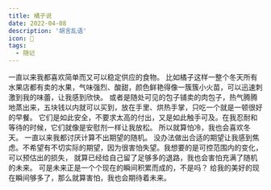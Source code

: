 ```yaml
---
title: 橘子说
date: 2022-04-08
description: '胡言乱语'
icon: 🍊
tags:
  - 随记
---
```

一直以来我都喜欢简单而又可以稳定供应的食物。
比如橘子这样一整个冬天所有水果店都有卖的水果，气味强烈、酸甜，颜色鲜艳得像一簇簇小火苗，可以迅速刺激到我的味蕾，让我感到欣快。
或者是随处可见的包子铺卖的肉包子，热气腾腾地蒸出来，五块钱以内就可以买到，放在手里、烘热手掌，只吃一个就是一顿很好的早餐。
它们是如此安全，不要求太高的付出，又是如此触手可及。在我忍耐和等待的时候，它们就像是安慰剂一样让我放松。
所以就算怕冷，我也会喜欢冬天。
一直以来我都讨厌计算不出期望的随机。
没办法做出合适的期望让我感到焦虑。不希望有不切实际的期望，因为很害怕失望。我想要的是可控范围内的变化，可以预估出的损失，
就算已经给自己留了足够多的退路，我也会害怕充满了随机的未来。
可是未来正是一个个现在的瞬间积累而成的，不是吗？
给我的美好的现在瞬间够多了，那么就算害怕，我也会期待着未来。